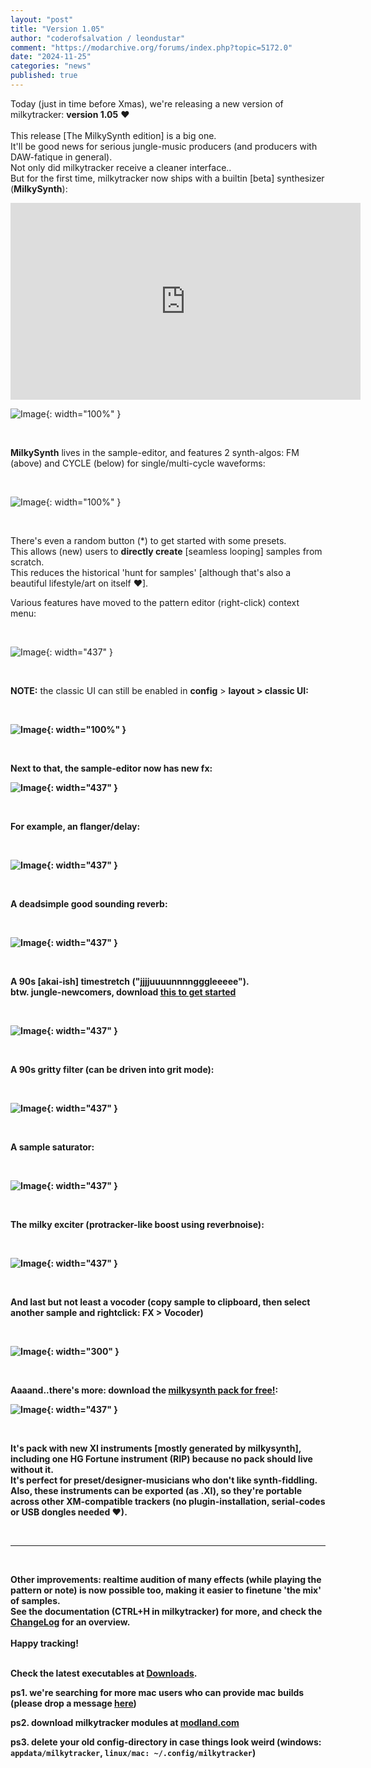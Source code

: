 ```yaml
---
layout: "post"
title: "Version 1.05"
author: "coderofsalvation / leondustar"
comment: "https://modarchive.org/forums/index.php?topic=5172.0"
date: "2024-11-25"
categories: "news"
published: true
---
```


<style>
{% include nofloat-image.css %}
</style>

Today (just in time before Xmas), we're releasing a new version of milkytracker: <b>version 1.05</b> ♥
<br><br>
This release [The MilkySynth edition] is a big one.<br>
It'll be good news for serious jungle-music producers (and producers with DAW-fatique in general).<br>
Not only did milkytracker receive a cleaner interface..<br>
But for the first time, milkytracker now ships with a builtin [beta] synthesizer (<b>MilkySynth</b>):

<iframe width="560" height="315" src="https://www.youtube.com/embed/0k6FcFmQGPg?si=0mxCwu4_x44x_zUl" title="YouTube video player" frameborder="0" allow="accelerometer; autoplay; clipboard-write; encrypted-media; gyroscope; picture-in-picture; web-share" referrerpolicy="strict-origin-when-cross-origin" allowfullscreen></iframe>

<br>

![Image](https://i.imgur.com/v7TZQwQ.png){: width="100%" }

<br>

<b>MilkySynth</b> lives in the sample-editor, and features 2 synth-algos: FM (above) and CYCLE (below) for single/multi-cycle waveforms:

<br>

![Image](https://i.imgur.com/Z3vtgp4.png){: width="100%" }

<br>

There's even a random button (*) to get started with some presets.<br>
This allows (new) users to <b>directly create</b> [seamless looping] samples from scratch.<br>
This reduces the historical 'hunt for samples' [although that's also a beautiful lifestyle/art on itself ♥].

Various features have moved to the pattern editor (right-click) context menu:

<br>

![Image](https://i.imgur.com/7uClSdt.png){: width="437" } 

<br>

<b>NOTE:</b> the classic UI can still be enabled in <b>config</b> &gt; <b>layout<b> &gt; <b>classic UI</b>:

<br>

![Image](https://i.imgur.com/xSx4ZRU.png){: width="100%" }

<br>

Next to that, the sample-editor now has new fx:

![Image](https://i.imgur.com/ZbVdZN3.png){: width="437" }

<br>

For example, an <b>flanger/delay</b>:

<br>

![Image](https://i.imgur.com/vfAVdnY.png){: width="437" }

<br>

A deadsimple good sounding <b>reverb</b>:

<br>

![Image](https://i.imgur.com/fvCMkmW.png){: width="437" }

<br>

A 90s [akai-ish] <b>timestretch</b>  ("jjjjuuuunnnngggleeeee").<br>
btw. jungle-newcomers, download [this to get started](https://soundpacks.com/free-sound-packs/junglejungle-1989-1999-sample-pack)

<br>

![Image](https://i.imgur.com/SNzwA1n.png){: width="437" }

<br>

A 90s <b>gritty filter</b> (can be driven into grit mode):

<br>

![Image](https://i.imgur.com/3vCcRAX.png){: width="437" }

<br>

A sample <b>saturator</b>:

<br>

![Image](https://i.imgur.com/0Kfcueb.png){: width="437" }

<br>

The milky <b>exciter</b> (protracker-like boost using reverbnoise):

<br>

![Image](https://i.imgur.com/SZSfLEk.png){: width="437" }

<br>

And last but not least a <b>vocoder</b> (copy sample to clipboard, then select another sample and rightclick: FX &gt; Vocoder)

<br>

![Image](https://i.imgur.com/uQ76L7N.png){: width="300" }

<br>

Aaaand..there's more: download the <a href="files/milkypack01.xm" target="_blank">milkysynth pack for free!</a>:

![Image](https://i.imgur.com/4zIDpnE.png){: width="437" }

<br>

It's pack with new XI instruments [mostly generated by milkysynth], including one HG Fortune instrument (RIP) because no pack should live without it.<br>
It's perfect for preset/designer-musicians who don't like synth-fiddling.
Also, these instruments can be exported (as .XI), so they're portable across other XM-compatible trackers (no plugin-installation, serial-codes or USB dongles needed ❤).

<br>

<hr>

<br>

<b>Other improvements:</b> realtime audition of many effects (while playing the pattern or note) is now possible too, making it easier to finetune 'the mix' of samples.
<br>
See the documentation (CTRL+H in milkytracker) for more, and check the [ChangeLog](https://github.com/milkytracker/MilkyTracker/blob/master/ChangeLog.md) for an overview.
<br><br>
Happy tracking!<br>
<br>

Check the latest <b>executables</b> at [Downloads](/downloads).

ps1. we're searching for more mac users who can provide mac builds (please drop a message [here](https://github.com/milkytracker/MilkyTracker/issues/341))
<br>

ps2. download milkytracker modules at [modland.com](https://modland.com/pub/modules/Fasttracker%202)

ps3. delete your old config-directory in case things look weird (windows: `appdata/milkytracker`, `linux/mac: ~/.config/milkytracker`)

[gitrel]: https://github.com/milkytracker/MilkyTracker/releases/tag/v1.05.00
[amigaports]: https://github.com/AmigaPorts/MilkyTracker
